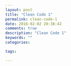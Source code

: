 ```yaml
---
layout: post
title: "Clean Code 1"
permalink: clean-code-1
date: 2016-02-02 20:38:42
comments: true
description: "Clean Code 1"
keywords: ""
categories:

tags:

---
```

